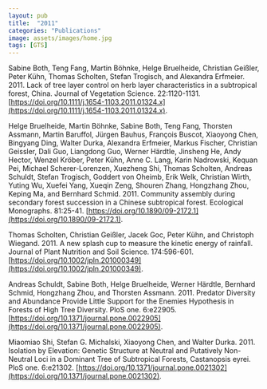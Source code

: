 ```yaml
---
layout: pub
title:  "2011"
categories: "Publications"
image: assets/images/home.jpg
tags: [GTS]
---
```

Sabine Both, Teng Fang, Martin Böhnke, Helge Bruelheide, Christian Geißler, Peter Kühn, Thomas Scholten, Stefan Trogisch, and Alexandra Erfmeier. 2011. Lack of tree layer control on herb layer characteristics in a subtropical forest, China. Journal of Vegetation Science. 22:1120-1131. [https://doi.org/10.1111/j.1654-1103.2011.01324.x](https://doi.org/10.1111/j.1654-1103.2011.01324.x).


Helge Bruelheide, Martin Böhnke, Sabine Both, Teng Fang, Thorsten Assmann, Martin Baruffol, Jürgen Bauhus, François Buscot, Xiaoyong Chen, Bingyang Ding, Walter Durka, Alexandra Erfmeier, Markus Fischer, Christian Geissler, Dali Guo, Liangdong Guo, Werner Härdtle, Jinsheng He, Andy Hector, Wenzel Kröber, Peter Kühn, Anne C. Lang, Karin Nadrowski, Kequan Pei, Michael Scherer-Lorenzen, Xuezheng Shi, Thomas Scholten, Andreas Schuldt, Stefan Trogisch, Goddert von Oheimb, Erik Welk, Christian Wirth, Yuting Wu, Xuefei Yang, Xueqin Zeng, Shouren Zhang, Hongzhang Zhou, Keping Ma, and Bernhard Schmid. 2011. Community assembly during secondary forest succession in a Chinese subtropical forest. Ecological Monographs. 81:25-41. [https://doi.org/10.1890/09-2172.1](https://doi.org/10.1890/09-2172.1).


Thomas Scholten, Christian Geißler, Jacek Goc, Peter Kühn, and Christoph Wiegand. 2011. A new splash cup to measure the kinetic energy of rainfall. Journal of Plant Nutrition and Soil Science. 174:596-601. [https://doi.org/10.1002/jpln.201000349](https://doi.org/10.1002/jpln.201000349).


Andreas Schuldt, Sabine Both, Helge Bruelheide, Werner Härdtle, Bernhard Schmid, Hongzhang Zhou, and Thorsten Assmann. 2011. Predator Diversity and Abundance Provide Little Support for the Enemies Hypothesis in Forests of High Tree Diversity. PloS one. 6:e22905. [https://doi.org/10.1371/journal.pone.0022905](https://doi.org/10.1371/journal.pone.0022905).


Miaomiao Shi, Stefan G. Michalski, Xiaoyong Chen, and Walter Durka. 2011. Isolation by Elevation: Genetic Structure at Neutral and Putatively Non-Neutral Loci in a Dominant Tree of Subtropical Forests, Castanopsis eyrei. PloS one. 6:e21302. [https://doi.org/10.1371/journal.pone.0021302](https://doi.org/10.1371/journal.pone.0021302).
